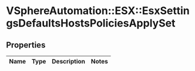 # VSphereAutomation::ESX::EsxSettingsDefaultsHostsPoliciesApplySet

## Properties
Name | Type | Description | Notes
------------ | ------------- | ------------- | -------------


